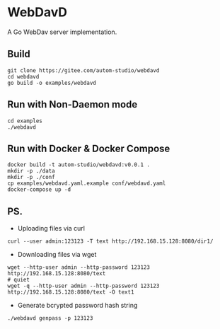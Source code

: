 # WebDavD

A Go WebDav server implementation.

## Build

```
git clone https://gitee.com/autom-studio/webdavd
cd webdavd
go build -o examples/webdavd
```

## Run with Non-Daemon mode

```
cd examples
./webdavd
```

## Run with Docker & Docker Compose

```
docker build -t autom-studio/webdavd:v0.0.1 .
mkdir -p ./data
mkdir -p ./conf
cp examples/webdavd.yaml.example conf/webdavd.yaml
docker-compose up -d
```

## PS.

+ Uploading files via curl

```
curl --user admin:123123 -T text http://192.168.15.128:8080/dir1/
```

+ Downloading files via wget

```
wget --http-user admin --http-password 123123 http://192.168.15.128:8080/text
# quiet
wget -q --http-user admin --http-password 123123 http://192.168.15.128:8080/text -O text1
```

+ Generate bcrypted password hash string

```
./webdavd genpass -p 123123
```
